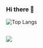 ### Hi there 👋
![Top Langs](https://github-readme-stats.vercel.app/api/top-langs/?username=Thales-Coutinho&layout=compact&theme=dark)

##

<a href="https://www.linkedin.com/in/thales-martim-coutinho" target="_blank">
  <img src="https://img.shields.io/badge/-LinkedIn-%230077B5?style=for-the-badge&logo=linkedin&logoColor=white" target="_blank">
</a>
<!--
- 🔭 I’m currently working on ...
- 🌱 I’m currently learning ...
- 👯 I’m looking to collaborate on ...
- 🤔 I’m looking for help with ...
- 💬 Ask me about ...
- 📫 How to reach me: ...
- 😄 Pronouns: ...
- ⚡ Fun fact: ...
-->
